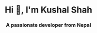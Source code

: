 <h1 align="center">Hi 👋, I'm Kushal Shah</h1>
<h3 align="center">A passionate developer from Nepal</h3>
